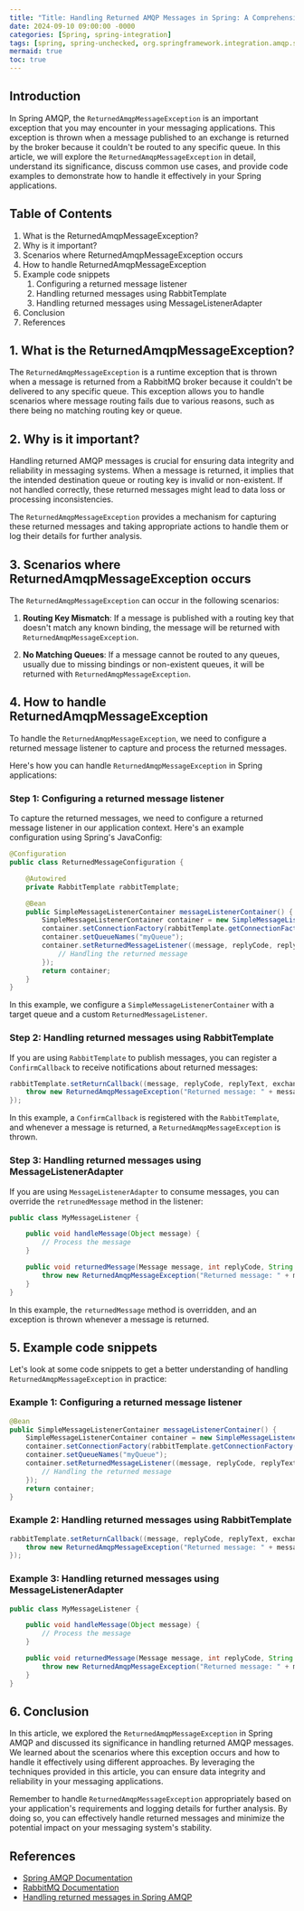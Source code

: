 ```yaml
---
title: "Title: Handling Returned AMQP Messages in Spring: A Comprehensive Guide"
date: 2024-09-10 09:00:00 -0000
categories: [Spring, spring-integration]
tags: [spring, spring-unchecked, org.springframework.integration.amqp.support]
mermaid: true
toc: true
---
```



## Introduction

In Spring AMQP, the `ReturnedAmqpMessageException` is an important exception that you may encounter in your messaging applications. This exception is thrown when a message published to an exchange is returned by the broker because it couldn't be routed to any specific queue. In this article, we will explore the `ReturnedAmqpMessageException` in detail, understand its significance, discuss common use cases, and provide code examples to demonstrate how to handle it effectively in your Spring applications.

## Table of Contents

1. What is the ReturnedAmqpMessageException?
2. Why is it important?
3. Scenarios where ReturnedAmqpMessageException occurs
4. How to handle ReturnedAmqpMessageException
5. Example code snippets
    1. Configuring a returned message listener
    2. Handling returned messages using RabbitTemplate
    3. Handling returned messages using MessageListenerAdapter
6. Conclusion
7. References

## 1. What is the ReturnedAmqpMessageException?

The `ReturnedAmqpMessageException` is a runtime exception that is thrown when a message is returned from a RabbitMQ broker because it couldn't be delivered to any specific queue. This exception allows you to handle scenarios where message routing fails due to various reasons, such as there being no matching routing key or queue.

## 2. Why is it important?

Handling returned AMQP messages is crucial for ensuring data integrity and reliability in messaging systems. When a message is returned, it implies that the intended destination queue or routing key is invalid or non-existent. If not handled correctly, these returned messages might lead to data loss or processing inconsistencies.

The `ReturnedAmqpMessageException` provides a mechanism for capturing these returned messages and taking appropriate actions to handle them or log their details for further analysis.

## 3. Scenarios where ReturnedAmqpMessageException occurs

The `ReturnedAmqpMessageException` can occur in the following scenarios:

1. **Routing Key Mismatch**: If a message is published with a routing key that doesn't match any known binding, the message will be returned with `ReturnedAmqpMessageException`.

2. **No Matching Queues**: If a message cannot be routed to any queues, usually due to missing bindings or non-existent queues, it will be returned with `ReturnedAmqpMessageException`.

## 4. How to handle ReturnedAmqpMessageException

To handle the `ReturnedAmqpMessageException`, we need to configure a returned message listener to capture and process the returned messages.

Here's how you can handle `ReturnedAmqpMessageException` in Spring applications:

### Step 1: Configuring a returned message listener

To capture the returned messages, we need to configure a returned message listener in our application context. Here's an example configuration using Spring's JavaConfig:

```java
@Configuration
public class ReturnedMessageConfiguration {

    @Autowired
    private RabbitTemplate rabbitTemplate;

    @Bean
    public SimpleMessageListenerContainer messageListenerContainer() {
        SimpleMessageListenerContainer container = new SimpleMessageListenerContainer();
        container.setConnectionFactory(rabbitTemplate.getConnectionFactory());
        container.setQueueNames("myQueue");
        container.setReturnedMessageListener((message, replyCode, replyText, exchange, routingKey) -> {
            // Handling the returned message
        });
        return container;
    }
}
```

In this example, we configure a `SimpleMessageListenerContainer` with a target queue and a custom `ReturnedMessageListener`.

### Step 2: Handling returned messages using RabbitTemplate

If you are using `RabbitTemplate` to publish messages, you can register a `ConfirmCallback` to receive notifications about returned messages:

```java
rabbitTemplate.setReturnCallback((message, replyCode, replyText, exchange, routingKey) -> {
    throw new ReturnedAmqpMessageException("Returned message: " + message);
});
```

In this example, a `ConfirmCallback` is registered with the `RabbitTemplate`, and whenever a message is returned, a `ReturnedAmqpMessageException` is thrown.

### Step 3: Handling returned messages using MessageListenerAdapter

If you are using `MessageListenerAdapter` to consume messages, you can override the `retrunedMessage` method in the listener:

```java
public class MyMessageListener {

    public void handleMessage(Object message) {
        // Process the message
    }

    public void returnedMessage(Message message, int replyCode, String replyText, String exchange, String routingKey) {
        throw new ReturnedAmqpMessageException("Returned message: " + message);
    }
}
```

In this example, the `returnedMessage` method is overridden, and an exception is thrown whenever a message is returned.

## 5. Example code snippets

Let's look at some code snippets to get a better understanding of handling `ReturnedAmqpMessageException` in practice:

### Example 1: Configuring a returned message listener

```java
@Bean
public SimpleMessageListenerContainer messageListenerContainer() {
    SimpleMessageListenerContainer container = new SimpleMessageListenerContainer();
    container.setConnectionFactory(rabbitTemplate.getConnectionFactory());
    container.setQueueNames("myQueue");
    container.setReturnedMessageListener((message, replyCode, replyText, exchange, routingKey) -> {
        // Handling the returned message
    });
    return container;
}
```

### Example 2: Handling returned messages using RabbitTemplate

```java
rabbitTemplate.setReturnCallback((message, replyCode, replyText, exchange, routingKey) -> {
    throw new ReturnedAmqpMessageException("Returned message: " + message);
});
```

### Example 3: Handling returned messages using MessageListenerAdapter

```java
public class MyMessageListener {

    public void handleMessage(Object message) {
        // Process the message
    }

    public void returnedMessage(Message message, int replyCode, String replyText, String exchange, String routingKey) {
        throw new ReturnedAmqpMessageException("Returned message: " + message);
    }
}
```

## 6. Conclusion

In this article, we explored the `ReturnedAmqpMessageException` in Spring AMQP and discussed its significance in handling returned AMQP messages. We learned about the scenarios where this exception occurs and how to handle it effectively using different approaches. By leveraging the techniques provided in this article, you can ensure data integrity and reliability in your messaging applications.

Remember to handle `ReturnedAmqpMessageException` appropriately based on your application's requirements and logging details for further analysis. By doing so, you can effectively handle returned messages and minimize the potential impact on your messaging system's stability.


## References

- [Spring AMQP Documentation](https://docs.spring.io/spring-amqp/docs)
- [RabbitMQ Documentation](https://www.rabbitmq.com/documentation.html)
- [Handling returned messages in Spring AMQP](https://docs.spring.io/spring-amqp/docs/current/reference/html/#async-returns)